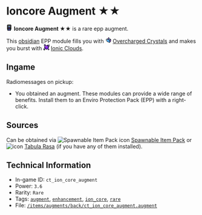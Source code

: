 # Ioncore Augment ★★

<img src="https://raw.githubusercontent.com/Ceterai/Enternia/main/items/augments/back/ct_ion_core_augment.png" alt="Ioncore Augment ★★ icon" loading="lazy" height="16px" width="auto" /> **Ioncore Augment ★★** is a rare epp augment.

This [obsidian](https://ceterai.github.io/MyEnternia/Wiki/obsidian) EPP module fills you with <img src="https://raw.githubusercontent.com/Ceterai/Enternia/main/stats/effects/ct_overcharged_crystals.png" alt="Overcharged Crystals icon" loading="lazy" height="16px" width="auto" /> [Overcharged Crystals](https://ceterai.github.io/MyEnternia/Wiki/OverchargedCrystals) and makes you burst with <img src="https://raw.githubusercontent.com/Ceterai/Enternia/main/stats/effects/ct_ionic_clouds.png" alt="Ionic Clouds icon" loading="lazy" height="16px" width="auto" /> [Ionic Clouds](https://ceterai.github.io/MyEnternia/Wiki/IonicClouds).

## Ingame

Radiomessages on pickup:

- You obtained an augment. These modules can provide a wide range of benefits. Install them to an Enviro Protection Pack (EPP) with a right-click.

## Sources

Can be obtained via <img src="https://raw.githubusercontent.com/Silverfeelin/Starbound-SpawnableItemPack/master/interface/sip/iconSmall.png" alt="Spawnable Item Pack icon" width="18" height="14"/> [Spawnable Item Pack](https://steamcommunity.com/sharedfiles/filedetails/?id=733665104) or <img src="https://steamuserimages-a.akamaihd.net/ugc/263843960696222713/3EC9A7C005541F7D577EBCB8C5736B4EFC9973D6/" alt="icon" width="8" height="12"/> [Tabula Rasa](https://community.playstarbound.com/resources/the-tabula-rasa.3222/) (if you have any of them installed).

## Technical Information

- In-game ID: `ct_ion_core_augment`
- Power: `3.6`
- Rarity: `Rare`
- Tags: [`augment`](https://ceterai.github.io/MyEnternia/Wiki/Tags/Augment), [`enhancement`](https://ceterai.github.io/MyEnternia/Wiki/Tags/Enhancement), [`ion_core`](https://ceterai.github.io/MyEnternia/Wiki/Tags/IonCore), [`rare`](https://ceterai.github.io/MyEnternia/Wiki/Tags/Rare)
- File: [`/items/augments/back/ct_ion_core_augment.augment`](https://github.com/Ceterai/Enternia/blob/main/items/augments/back/ct_ion_core_augment.augment)
